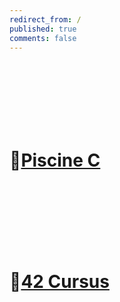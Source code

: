 ```yaml
---
redirect_from: /
published: true
comments: false
---
```

<br><br><br><br><br><br>




# 🐣[Piscine C](piscine_c)
<br><br><br><br><br><br>
# 🐥[42 Cursus](42_Cursus)





<br><br><br><br><br><br>

